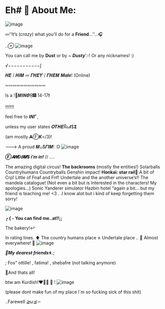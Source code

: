 # Eh# 💫 About Me:
![image](https://github.com/Dustyyxb/Eh/assets/153450745/0cf30722-6b73-4a6e-9ece-aac2df288313)

💤’‘It’s (*crazy)* what you’ll do for a **Friend**…’’…🎧

*..⊗*
![image](https://github.com/Dustyyxb/Eh/assets/153450745/4906b28a-e511-4780-bdee-3daaa296151d)

You can call me by **Dust** or by ~ ***Dusty***’🎶! Or any nicknames! :)

√−−−−−−−−−−−∫

𝜢𝜠 / 𝜢𝜤𝜧 💤 𝜞𝜢𝜠𝜰 / 𝜞𝜢𝜠𝜧 ***Male***! (Online)

∾∾∾∾∾∾∾∾∾∾∾

Is a !💝𝜧𝜤𝜨𝜣Ŗ🎆 14-17❗️

!!!!!!!

feel free to 𝜤𝜨𝜞 ,

unless my user states 𝜪𝜯𝜢𝜠Ř𝜔𝜤$𝝨

(am mostly 𝝖Ⓕ𝜥</3)!

---> A proud 𝜧⊔$𝜞𝜤𝜧! :D
![image](https://github.com/Dustyyxb/Eh/assets/153450745/6a2ce938-3b0f-43ad-9fff-db3c11829d6b)

***Ⓕ𝜜𝜨Đ𝜃𝜧$ i’m in!*** // ....

The amazing digital circus!
**The backrooms**
(mostly the entities!) 
Solarballs
Countryhumans
Countryballs
Genshin impact!
**Honkai: star rail**🎇
A bit of Crp! 
Little of Fnaf and Fnf!
Undertale and the another universe’s!! 
The mandela catalogue! (Not even a bit but is Interested in the characters! My apologies…)
Sonic
Yanderer simulator
Hazbin hotel “again a bit… but my friend is teaching me! <3 .
.I know alot but i kind of keep forgetting them sorry!

![image](https://github.com/Dustyyxb/Eh/assets/153450745/ebbe747a-a20a-49a7-99de-7d0963c975b5)

**╭ { - You can find me..at!!;;**

The bakery!‌↩

In rating lines.
⬆
The country humans place
  ∧ 
Undertale place ..
🎈
Almost everywhere!
🎵
![image](https://github.com/Dustyyxb/Eh/assets/153450745/6a93570c-d3c5-46ff-91dd-0cd614625f92)

***🔆My dearest friends🌀***..;

; Fos” ottille! , fatima! , shebafre (not talking anymore)

🌸And thats all!

btw am Kurdish!❤🌻💚 🌷
! 
![image](https://github.com/Dustyyxb/Eh/assets/153450745/1d7c2558-75aa-4d82-9bfa-63b7b7be262b)


(please dont make fun of my place I´m so fucking sick of this shit)

..Farewell *≧ω≦∽*
